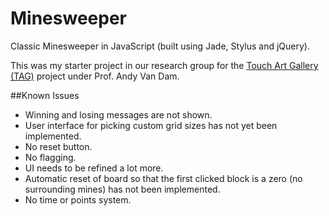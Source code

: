Minesweeper
===========

Classic Minesweeper in JavaScript (built using Jade, Stylus and jQuery).

This was my starter project in our research group for the [Touch Art Gallery (TAG)](http://cs.brown.edu/research/ptc/tag "Touch Art Gallery") project under Prof. Andy Van Dam.

##Known Issues

- Winning and losing messages are not shown.
- User interface for picking custom grid sizes has not yet been implemented.
- No reset button.
- No flagging.
- UI needs to be refined a lot more.
- Automatic reset of board so that the first clicked block is a zero (no surrounding mines) has not been implemented.
- No time or points system.
